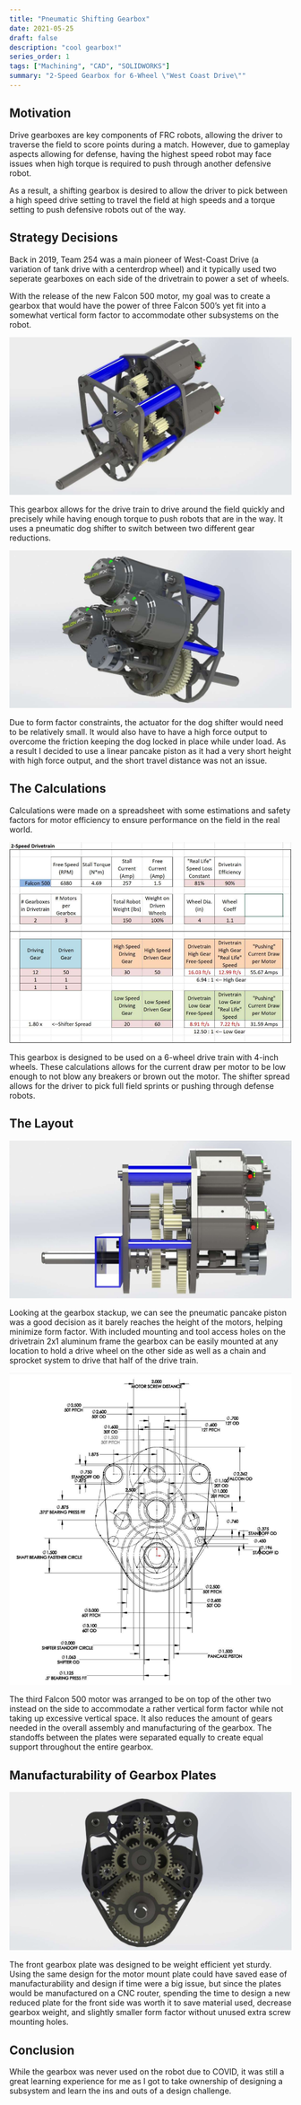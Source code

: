 ```yaml
---
title: "Pneumatic Shifting Gearbox"
date: 2021-05-25
draft: false
description: "cool gearbox!"
series_order: 1
tags: ["Machining", "CAD", "SOLIDWORKS"]
summary: "2-Speed Gearbox for 6-Wheel \"West Coast Drive\""
---
```


## Motivation

Drive gearboxes are key components of FRC robots, allowing the driver to traverse the field to score points during a match. However, due to gameplay aspects allowing for defense, having the highest speed robot may face issues when high torque is required to push through another defensive robot.

As a result, a shifting gearbox is desired to allow the driver to pick between a high speed drive setting to travel the field at high speeds and a torque setting to push defensive robots out of the way.

## Strategy Decisions

Back in 2019, Team 254 was a main pioneer of West-Coast Drive (a variation of tank drive with a centerdrop wheel) and it typically used two seperate gearboxes on each side of the drivetrain to power a set of wheels.

With the release of the new Falcon 500 motor, my goal was to create a gearbox that would have the power of three Falcon 500’s yet fit into a somewhat vertical form factor to accommodate other subsystems on the robot.

<img class="thumbnailshadow" src="featured.png"/>

This gearbox allows for the drive train to drive around the field quickly and precisely while having
enough torque to push robots that are in the way. It uses a pneumatic dog shifter to switch between two
different gear reductions.

<img class="thumbnailshadow" src="images/gearbox2.png"/>

Due to form factor constraints, the actuator for the dog shifter would need to be relatively small. It would also have to have a high force output to overcome the friction keeping the dog locked in place while under load. As a result I decided to use a linear pancake piston as it had a very short height with high force output, and the short travel distance was not an issue.

## The Calculations

Calculations were made on a spreadsheet with some estimations and safety factors for motor efficiency to ensure performance on the field in the real world.

<img class="thumbnailshadow" src="images/gearboxtable.png"/>

This gearbox is designed to be used on a 6-wheel drive train with 4-inch wheels. These calculations allows for the
current draw per motor to be low enough to not blow any breakers or brown out the motor. The shifter spread allows for the
driver to pick full field sprints or pushing through defense robots.

## The Layout

<img class="thumbnailshadow" src="images/gearbox3.png"/>

Looking at the gearbox stackup, we can see the pneumatic pancake piston was a good decision as it barely reaches the height of the motors, helping minimize form factor. With included mounting and tool access holes on the drivetrain 2x1 aluminum frame the gearbox can be easily mounted at any location to hold a drive wheel on the other side as well as a chain and sprocket system to drive that half of the drive train.

<img class="thumbnailshadow" src="images/gearbox4.png"/>

The third Falcon 500 motor was arranged to be on top of the other two instead on the side to
accommodate a rather vertical form factor while not taking up excessive vertical space. It also reduces the
amount of gears needed in the overall assembly and manufacturing of the gearbox. The standoffs between
the plates were separated equally to create equal support throughout the entire gearbox.

## Manufacturability of Gearbox Plates

<img class="thumbnailshadow" src="images/gearbox5.png"/>

The front gearbox plate was designed to be weight efficient yet sturdy. Using the same design for the motor mount plate could have saved ease of manufacturability and design if time were a big issue, but since the plates would be manufactured on a CNC router, spending the time to design a new reduced plate for the front side was worth it to save material used, decrease gearbox weight, and slightly smaller form factor without unused extra screw mounting holes.

## Conclusion

While the gearbox was never used on the robot due to COVID, it was still a great learning experience for me as I got to take ownership of designing a subsystem and learn the ins and outs of a design challenge.